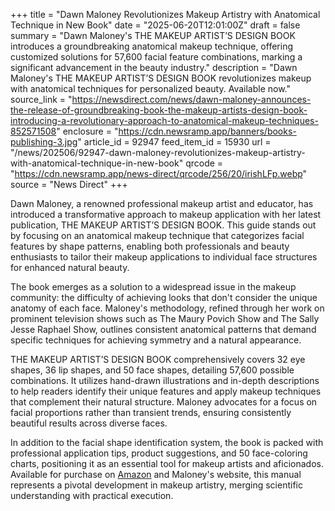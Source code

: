 +++
title = "Dawn Maloney Revolutionizes Makeup Artistry with Anatomical Technique in New Book"
date = "2025-06-20T12:01:00Z"
draft = false
summary = "Dawn Maloney's THE MAKEUP ARTIST’S DESIGN BOOK introduces a groundbreaking anatomical makeup technique, offering customized solutions for 57,600 facial feature combinations, marking a significant advancement in the beauty industry."
description = "Dawn Maloney's THE MAKEUP ARTIST’S DESIGN BOOK revolutionizes makeup with anatomical techniques for personalized beauty. Available now."
source_link = "https://newsdirect.com/news/dawn-maloney-announces-the-release-of-groundbreaking-book-the-makeup-artists-design-book-introducing-a-revolutionary-approach-to-anatomical-makeup-techniques-852571508"
enclosure = "https://cdn.newsramp.app/banners/books-publishing-3.jpg"
article_id = 92947
feed_item_id = 15930
url = "/news/202506/92947-dawn-maloney-revolutionizes-makeup-artistry-with-anatomical-technique-in-new-book"
qrcode = "https://cdn.newsramp.app/news-direct/qrcode/256/20/irishLFp.webp"
source = "News Direct"
+++

<p>Dawn Maloney, a renowned professional makeup artist and educator, has introduced a transformative approach to makeup application with her latest publication, THE MAKEUP ARTIST’S DESIGN BOOK. This guide stands out by focusing on an anatomical makeup technique that categorizes facial features by shape patterns, enabling both professionals and beauty enthusiasts to tailor their makeup applications to individual face structures for enhanced natural beauty.</p><p>The book emerges as a solution to a widespread issue in the makeup community: the difficulty of achieving looks that don't consider the unique anatomy of each face. Maloney's methodology, refined through her work on prominent television shows such as The Maury Povich Show and The Sally Jesse Raphael Show, outlines consistent anatomical patterns that demand specific techniques for achieving symmetry and a natural appearance.</p><p>THE MAKEUP ARTIST’S DESIGN BOOK comprehensively covers 32 eye shapes, 36 lip shapes, and 50 face shapes, detailing 57,600 possible combinations. It utilizes hand-drawn illustrations and in-depth descriptions to help readers identify their unique features and apply makeup techniques that complement their natural structure. Maloney advocates for a focus on facial proportions rather than transient trends, ensuring consistently beautiful results across diverse faces.</p><p>In addition to the facial shape identification system, the book is packed with professional application tips, product suggestions, and 50 face-coloring charts, positioning it as an essential tool for makeup artists and aficionados. Available for purchase on <a href='https://www.amazon.com' rel='nofollow' target='_blank'>Amazon</a> and Maloney's website, this manual represents a pivotal development in makeup artistry, merging scientific understanding with practical execution.</p>